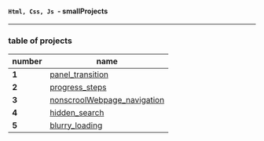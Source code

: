 #### `Html, Css, Js `- smallProjects

---

### table of projects

| number | name                                                                                                               |
| ------ | ------------------------------------------------------------------------------------------------------------------ |
| **1**  | [panel_transition](https://github.com/ddatunashvili/smallProjects/tree/master/panel_transition "panel_transition") |
| **2**  | [progress_steps](https://github.com/ddatunashvili/smallProjects/tree/master/progress_steps "progress_steps")       |
| **3**  | [nonscroolWebpage_navigation](https://github.com/ddatunashvili/smallProjects/tree/master/navigation )              |
| **4**  | [hidden_search](https://github.com/ddatunashvili/smallProjects/tree/master/navigation )              |
| **5**  | [blurry_loading](https://github.com/ddatunashvili/smallProjects/tree/master/blurry_loading )              |

